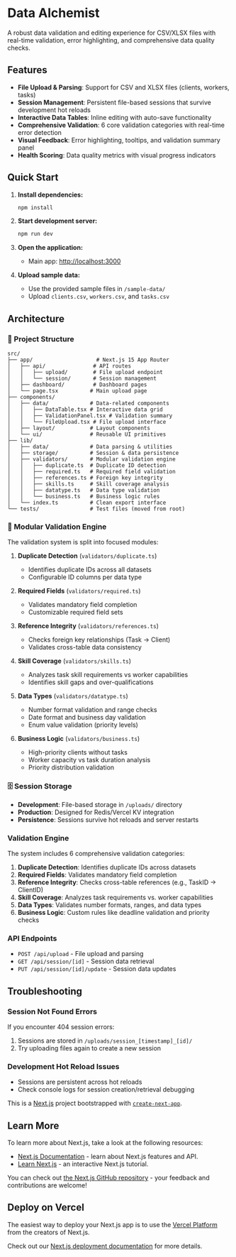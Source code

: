 # Data Alchemist

A robust data validation and editing experience for CSV/XLSX files with real-time validation, error highlighting, and comprehensive data quality checks.

## Features

- **File Upload & Parsing**: Support for CSV and XLSX files (clients, workers, tasks)
- **Session Management**: Persistent file-based sessions that survive development hot reloads
- **Interactive Data Tables**: Inline editing with auto-save functionality
- **Comprehensive Validation**: 6 core validation categories with real-time error detection
- **Visual Feedback**: Error highlighting, tooltips, and validation summary panel
- **Health Scoring**: Data quality metrics with visual progress indicators

## Quick Start

1. **Install dependencies:**
   ```bash
   npm install
   ```

2. **Start development server:**
   ```bash
   npm run dev
   ```

3. **Open the application:**
   - Main app: [http://localhost:3000](http://localhost:3000)

4. **Upload sample data:**
   - Use the provided sample files in `/sample-data/`
   - Upload `clients.csv`, `workers.csv`, and `tasks.csv`

## Architecture

### 📁 Project Structure

```
src/
├── app/                    # Next.js 15 App Router
│   ├── api/               # API routes
│   │   ├── upload/        # File upload endpoint
│   │   └── session/       # Session management
│   ├── dashboard/         # Dashboard pages
│   └── page.tsx          # Main upload page
├── components/
│   ├── data/             # Data-related components
│   │   ├── DataTable.tsx # Interactive data grid
│   │   ├── ValidationPanel.tsx # Validation summary
│   │   └── FileUpload.tsx # File upload interface
│   ├── layout/           # Layout components
│   └── ui/               # Reusable UI primitives
├── lib/
│   ├── data/             # Data parsing & utilities
│   ├── storage/          # Session & data persistence
│   ├── validators/       # Modular validation engine
│   │   ├── duplicate.ts  # Duplicate ID detection
│   │   ├── required.ts   # Required field validation
│   │   ├── references.ts # Foreign key integrity
│   │   ├── skills.ts     # Skill coverage analysis
│   │   ├── datatype.ts   # Data type validation
│   │   └── business.ts   # Business logic rules
│   └── index.ts          # Clean export interface
└── tests/                # Test files (moved from root)
```

### 🔧 Modular Validation Engine

The validation system is split into focused modules:

1. **Duplicate Detection** (`validators/duplicate.ts`)
   - Identifies duplicate IDs across all datasets
   - Configurable ID columns per data type

2. **Required Fields** (`validators/required.ts`)
   - Validates mandatory field completion
   - Customizable required field sets

3. **Reference Integrity** (`validators/references.ts`)
   - Checks foreign key relationships (Task → Client)
   - Validates cross-table data consistency

4. **Skill Coverage** (`validators/skills.ts`)
   - Analyzes task skill requirements vs worker capabilities
   - Identifies skill gaps and over-qualifications

5. **Data Types** (`validators/datatype.ts`)
   - Number format validation and range checks
   - Date format and business day validation
   - Enum value validation (priority levels)

6. **Business Logic** (`validators/business.ts`)
   - High-priority clients without tasks
   - Worker capacity vs task duration analysis
   - Priority distribution validation

### 🗄️ Session Storage
- **Development**: File-based storage in `/uploads/` directory
- **Production**: Designed for Redis/Vercel KV integration
- **Persistence**: Sessions survive hot reloads and server restarts

### Validation Engine
The system includes 6 comprehensive validation categories:
1. **Duplicate Detection**: Identifies duplicate IDs across datasets
2. **Required Fields**: Validates mandatory field completion
3. **Reference Integrity**: Checks cross-table references (e.g., TaskID → ClientID)
4. **Skill Coverage**: Analyzes task requirements vs. worker capabilities
5. **Data Types**: Validates number formats, ranges, and data types
6. **Business Logic**: Custom rules like deadline validation and priority checks

### API Endpoints
- `POST /api/upload` - File upload and parsing
- `GET /api/session/[id]` - Session data retrieval
- `PUT /api/session/[id]/update` - Session data updates

## Troubleshooting

### Session Not Found Errors
If you encounter 404 session errors:
1. Sessions are stored in `/uploads/session_[timestamp]_[id]/`
2. Try uploading files again to create a new session

### Development Hot Reload Issues
- Sessions are persistent across hot reloads
- Check console logs for session creation/retrieval debugging

This is a [Next.js](https://nextjs.org) project bootstrapped with [`create-next-app`](https://nextjs.org/docs/app/api-reference/cli/create-next-app).

## Learn More

To learn more about Next.js, take a look at the following resources:

- [Next.js Documentation](https://nextjs.org/docs) - learn about Next.js features and API.
- [Learn Next.js](https://nextjs.org/learn) - an interactive Next.js tutorial.

You can check out [the Next.js GitHub repository](https://github.com/vercel/next.js) - your feedback and contributions are welcome!

## Deploy on Vercel

The easiest way to deploy your Next.js app is to use the [Vercel Platform](https://vercel.com/new?utm_medium=default-template&filter=next.js&utm_source=create-next-app&utm_campaign=create-next-app-readme) from the creators of Next.js.

Check out our [Next.js deployment documentation](https://nextjs.org/docs/app/building-your-application/deploying) for more details.
